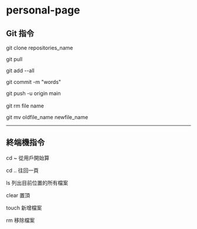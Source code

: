# personal-page


## Git 指令

git clone repositories_name

git pull

git add --all

git commit -m "words"

git push -u origin main
<br>
</br>
git rm file name   <!-- remove file  -->

git mv oldfile_name newfile_name  <!-- rename file -->


-----------------------

## 終端機指令

cd ~   從用戶開始算

cd ..  往回一頁

ls     列出目前位置的所有檔案

clear  置頂

touch  新增檔案

rm     移除檔案

